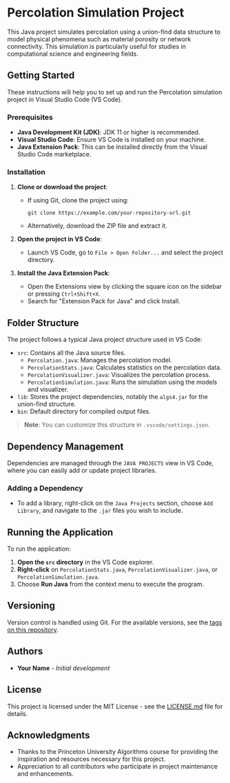 # Percolation Simulation Project

This Java project simulates percolation using a union-find data structure to model physical phenomena such as material porosity or network connectivity. This simulation is particularly useful for studies in computational science and engineering fields.

## Getting Started

These instructions will help you to set up and run the Percolation simulation project in Visual Studio Code (VS Code).

### Prerequisites

- **Java Development Kit (JDK)**: JDK 11 or higher is recommended.
- **Visual Studio Code**: Ensure VS Code is installed on your machine.
- **Java Extension Pack**: This can be installed directly from the Visual Studio Code marketplace.

### Installation

1. **Clone or download the project**:
   - If using Git, clone the project using:
     ```
     git clone https://example.com/your-repository-url.git
     ```
   - Alternatively, download the ZIP file and extract it.

2. **Open the project in VS Code**:
   - Launch VS Code, go to `File > Open Folder...` and select the project directory.

3. **Install the Java Extension Pack**:
   - Open the Extensions view by clicking the square icon on the sidebar or pressing `Ctrl+Shift+X`.
   - Search for "Extension Pack for Java" and click Install.

## Folder Structure

The project follows a typical Java project structure used in VS Code:

- `src`: Contains all the Java source files.
  - `Percolation.java`: Manages the percolation model.
  - `PercolationStats.java`: Calculates statistics on the percolation data.
  - `PercolationVisualizer.java`: Visualizes the percolation process.
  - `PercolationSimulation.java`: Runs the simulation using the models and visualizer.
- `lib`: Stores the project dependencies, notably the `algs4.jar` for the union-find structure.
- `bin`: Default directory for compiled output files.

> **Note**: You can customize this structure in `.vscode/settings.json`.

## Dependency Management

Dependencies are managed through the `JAVA PROJECTS` view in VS Code, where you can easily add or update project libraries.

### Adding a Dependency

- To add a library, right-click on the `Java Projects` section, choose `Add Library`, and navigate to the `.jar` files you wish to include.

## Running the Application

To run the application:

1. **Open the `src` directory** in the VS Code explorer.
2. **Right-click** on `PercolationStats.java`, `PercolationVisualizer.java`, or `PercolationSimulation.java`.
3. Choose **Run Java** from the context menu to execute the program.

## Versioning

Version control is handled using Git. For the available versions, see the [tags on this repository](https://example.com/your-repository-url/tags).

## Authors

- **Your Name** - *Initial development*

## License

This project is licensed under the MIT License - see the [LICENSE.md](LICENSE.md) file for details.

## Acknowledgments

- Thanks to the Princeton University Algorithms course for providing the inspiration and resources necessary for this project.
- Appreciation to all contributors who participate in project maintenance and enhancements.
